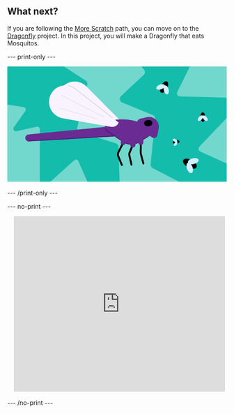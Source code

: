 ## What next?

If you are following the [More Scratch](https://projects.raspberrypi.org/en/raspberrypi/more-scratch) path, you can move on to the [Dragonfly](https://projects.raspberrypi.org/en/projects/dragonfly) project. In this project, you will make a Dragonfly that eats Mosquitos.

--- print-only ---

![Dragonfly project](images/dragonfly-project.png)

--- /print-only ---

--- no-print ---

<div class="scratch-preview" style="margin-left: 15px;">
  <iframe allowtransparency="true" width="485" height="402" src="https://scratch.mit.edu/projects/embed//?autostart=false" frameborder="0"></iframe>
</div>

--- /no-print ---


